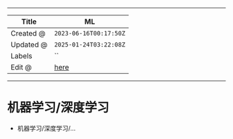 -----

| Title     | ML                                                    |
| --------- | ----------------------------------------------------- |
| Created @ | `2023-06-16T00:17:50Z`                                |
| Updated @ | `2025-01-24T03:22:08Z`                                |
| Labels    | \`\`                                                  |
| Edit @    | [here](https://github.com/junxnone/aiwiki/issues/416) |

-----

# 机器学习/深度学习

  - 机器学习/深度学习/...
